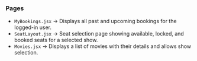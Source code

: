 ### Pages
- `MyBookings.jsx` → Displays all past and upcoming bookings for the logged-in user.
- `SeatLayout.jsx` → Seat selection page showing available, locked, and booked seats for a selected show.
- `Movies.jsx` → Displays a list of movies with their details and allows show selection.

